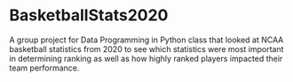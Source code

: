 # BasketballStats2020
A group project for Data Programming in Python class that looked at NCAA basketball statistics from 2020 to see which statistics were most important in determining ranking as well as how highly ranked players impacted their team performance.
